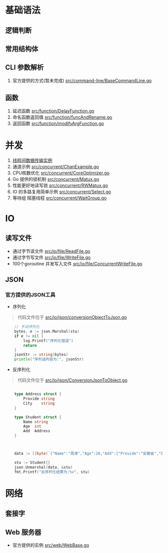 # 基础语法


## 逻辑判断

## 常用结构体 

## CLI 参数解析

1. 官方提供的方式(暂未完成) [src/command-line/BaseCommandLine.go](src/command-line/BaseCommandLine.go)

## 函数

1. 延迟函数 [src/function/DelayFunction.go](src/function/DelayFunction.go)
2. 命名函数返回值 [src/function/funcAndRename.go](src/function/funcAndRename.go)
3. 返回函数 [src/function/modifyArgFunction.go](src/function/modifyArgFunction.go)



# 并发
1. [线程间数据传输实例](src/concurrent/ChanExample.go)
2. 通道示例 [src/concurrent/ChanExample.go](src/concurrent/ChanExample.go)
3. CPU核数优化 [src/concurrent/CoreOptimizer.go](src/concurrent/CoreOptimizer.go)
4. Go 提供的锁机制 [src/concurrent/Matux.go](src/concurrent/Matux.go)
5. 性能更好地读写锁 [src/concurrent/RWMatux.go](src/concurrent/RWMatux.go)
6. IO 的多路复用简单示例 [src/concurrent/Select.go](src/concurrent/Select.go)
7. 等待组 阻塞线程 [src/concurrent/WaitGroup.go](src/concurrent/WaitGroup.go)



# IO

## 读写文件

+ 通过字节读文件 [src/io/file/ReadFile.go](src/io/file/ReadFile.go)
+ 通过字节写文件 [src/io/file/WriteFile.go](src/io/file/WriteFile.go)
+ 100个goroutine 并发写入文件 [src/io/file/ConcurrentWriteFile.go](src/io/file/ConcurrentWriteFile.go)

## JSON

### 官方提供的JSON工具

+ 序列化
> 代码文件位于 [src/io/json/conversionObjectToJson.go](src/io/json/conversionObjectToJson.go)
```go
	// 手动序列化
	bytes, e := json.Marshal(stu)
	if e != nil {
		log.Printf("序列化错误")
		return
	}
	jsonStr := string(bytes)
	println("序列话内容为:", jsonStr)
```

+ 反序列化

> 代码文件位于 [src/io/json/ConversionJsonToObject.go](src/io/json/ConversionJsonToObject.go)

```go

	type Address struct {
		Provide string
		City    string
	}

	type Student struct {
		Name string
		Age  int
		Add  Address
	}



	data := []byte(`{"Name":"周涛","Age":26,"Add":{"Provide":"安徽省","City":"亳州市"}}`)

	stu := Student{}
	json.Unmarshal(data, &stu)
	fmt.Printf("反序列化结果为:%v", stu)
```


# 网络

## 套接字

## Web 服务器

+ 官方提供的实例 [src/web/WebBase.go](src/web/WebBase.go)


